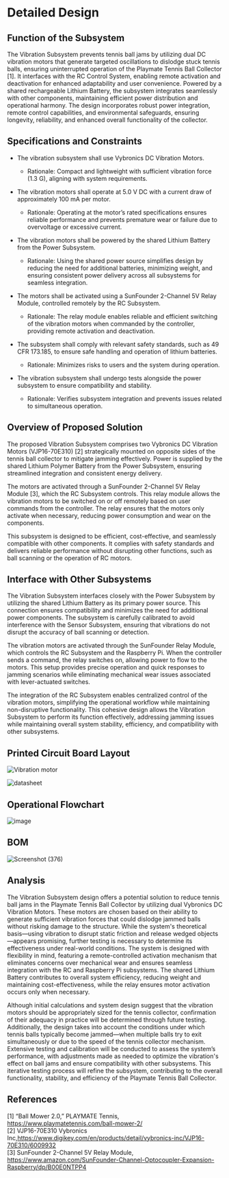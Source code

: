 # Detailed Design

## Function of the Subsystem

The Vibration Subsystem prevents tennis ball jams by utilizing dual DC vibration motors that generate targeted oscillations to dislodge stuck tennis balls, ensuring uninterrupted operation of the Playmate Tennis Ball Collector [1]. It interfaces with the RC Control System, enabling remote activation and deactivation for enhanced adaptability and user convenience. Powered by a shared rechargeable Lithium Battery, the subsystem integrates seamlessly with other components, maintaining efficient power distribution and operational harmony. The design incorporates robust power integration, remote control capabilities, and environmental safeguards, ensuring longevity, reliability, and enhanced overall functionality of the collector.

## Specifications and Constraints

- The vibration subsystem shall use Vybronics DC Vibration Motors.
  - Rationale: Compact and lightweight with sufficient vibration force (1.3 G), aligning with system requirements.

- The vibration motors shall operate at 5.0 V DC with a current draw of approximately 100 mA per motor.
  - Rationale: Operating at the motor’s rated specifications ensures reliable performance and prevents premature wear or failure due to overvoltage or excessive current.

- The vibration motors shall be powered by the shared Lithium Battery from the Power Subsystem.
  - Rationale: Using the shared power source simplifies design by reducing the need for additional batteries, minimizing weight, and ensuring consistent power delivery across all subsystems for seamless integration.

- The motors shall be activated using a SunFounder 2-Channel 5V Relay Module, controlled remotely by the RC Subsystem.
  - Rationale:  The relay module enables reliable and efficient switching of the vibration motors when commanded by the controller, providing remote activation and deactivation.

- The subsystem shall comply with relevant safety standards, such as 49 CFR 173.185, to ensure safe handling and operation of lithium batteries.
  - Rationale: Minimizes risks to users and the system during operation.

- The vibration subsystem shall undergo tests alongside the power subsystem to ensure compatibility and stability.
  - Rationale: Verifies subsystem integration and prevents issues related to simultaneous operation.


## Overview of Proposed Solution

The proposed Vibration Subsystem comprises two Vybronics DC Vibration Motors (VJP16-70E310) [2] strategically mounted on opposite sides of the tennis ball collector to mitigate jamming effectively. Power is supplied by the shared Lithium Polymer Battery from the Power Subsystem, ensuring streamlined integration and consistent energy delivery.

The motors are activated through a SunFounder 2-Channel 5V Relay Module [3], which the RC Subsystem controls. This relay module allows the vibration motors to be switched on or off remotely based on user commands from the controller. The relay ensures that the motors only activate when necessary, reducing power consumption and wear on the components.

This subsystem is designed to be efficient, cost-effective, and seamlessly compatible with other components. It complies with safety standards and delivers reliable performance without disrupting other functions, such as ball scanning or the operation of RC motors.


## Interface with Other Subsystems

The Vibration Subsystem interfaces closely with the Power Subsystem by utilizing the shared Lithium Battery as its primary power source. This connection ensures compatibility and minimizes the need for additional power components. The subsystem is carefully calibrated to avoid interference with the Sensor Subsystem, ensuring that vibrations do not disrupt the accuracy of ball scanning or detection.

The vibration motors are activated through the SunFounder Relay Module, which controls the RC Subsystem and the Raspberry Pi. When the controller sends a command, the relay switches on, allowing power to flow to the motors. This setup provides precise operation and quick responses to jamming scenarios while eliminating mechanical wear issues associated with lever-actuated switches.

The integration of the RC Subsystem enables centralized control of the vibration motors, simplifying the operational workflow while maintaining non-disruptive functionality. This cohesive design allows the Vibration Subsystem to perform its function effectively, addressing jamming issues while maintaining overall system stability, efficiency, and compatibility with other subsystems.

## Printed Circuit Board Layout
![Vibration motor](https://github.com/user-attachments/assets/f6db1516-39ce-4b7d-acae-01f2b0e0417c)


![datasheet](https://github.com/user-attachments/assets/5f9bf6eb-c43f-4f05-aac0-c41b01b59e80)



## Operational Flowchart

![image](https://github.com/user-attachments/assets/a773d65e-81e3-4c40-ac82-f4bbc640da97)



## BOM

![Screenshot (376)](https://github.com/user-attachments/assets/3de2bc64-a8ff-4bde-8e1d-b8b522bd57eb)



## Analysis

The Vibration Subsystem design offers a potential solution to reduce tennis ball jams in the Playmate Tennis Ball Collector by utilizing dual Vybronics DC Vibration Motors. These motors are chosen based on their ability to generate sufficient vibration forces that could dislodge jammed balls without risking damage to the structure. While the system's theoretical basis—using vibration to disrupt static friction and release wedged objects—appears promising, further testing is necessary to determine its effectiveness under real-world conditions. The system is designed with flexibility in mind, featuring a remote-controlled activation mechanism that eliminates concerns over mechanical wear and ensures seamless integration with the RC and Raspberry Pi subsystems. The shared Lithium Battery contributes to overall system efficiency, reducing weight and maintaining cost-effectiveness, while the relay ensures motor activation occurs only when necessary.

Although initial calculations and system design suggest that the vibration motors should be appropriately sized for the tennis collector, confirmation of their adequacy in practice will be determined through future testing. Additionally, the design takes into account the conditions under which tennis balls typically become jammed—when multiple balls try to exit simultaneously or due to the speed of the tennis collector mechanism. Extensive testing and calibration will be conducted to assess the system’s performance, with adjustments made as needed to optimize the vibration's effect on ball jams and ensure compatibility with other subsystems. This iterative testing process will refine the subsystem, contributing to the overall functionality, stability, and efficiency of the Playmate Tennis Ball Collector.

## References

[1] “Ball Mower 2.0,” PLAYMATE Tennis, https://www.playmatetennis.com/ball-mower-2/  
[2] VJP16-70E310 Vybronics Inc,https://www.digikey.com/en/products/detail/vybronics-inc/VJP16-70E310/6009932      
[3] SunFounder 2-Channel 5V Relay Module, https://www.amazon.com/SunFounder-Channel-Optocoupler-Expansion-Raspberry/dp/B00E0NTPP4

